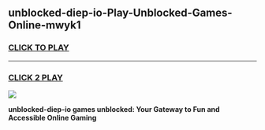 
## unblocked-diep-io-Play-Unblocked-Games-Online-mwyk1
<h3>
<a href="https://premium76.site?title=unblocked-diep-io&ref=25A">CLICK TO PLAY</a></h3>
<hr>

<h3>
<a href="https://premium76.site?title=unblocked-diep-io&ref=25A">CLICK 2 PLAY</a>
  
</h3>

<a href="https://premium76.site?title=unblocked-diep-io&ref=25A"><img src="https://clearcache.store/games.png"></a>


**unblocked-diep-io games unblocked: Your Gateway to Fun and Accessible Online Gaming**
